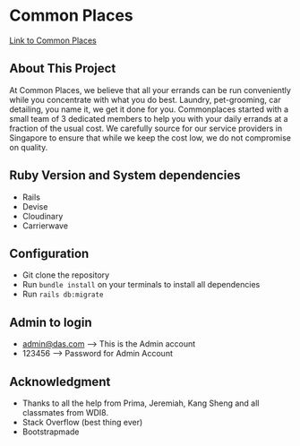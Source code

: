# Common Places
[Link to Common Places](https://commonplaces-app.herokuapp.com/)

## About This Project

At Common Places, we believe that all your errands can be run conveniently while you concentrate with what you do best. Laundry, pet-grooming, car detailing, you name it, we get it done for you. Commonplaces started with a small
  team of 3 dedicated members to help you with your daily errands at a fraction of the usual cost. We carefully source for our service providers in Singapore to ensure that while we keep the cost low, we do not compromise on quality.

## Ruby Version and System dependencies
* Rails
* Devise
* Cloudinary
* Carrierwave

## Configuration
* Git clone the repository
* Run `bundle install` on your terminals to install all dependencies
* Run `rails db:migrate`

## Admin to login
* admin@das.com --> This is the Admin account
* 123456 --> Password for Admin Account

## Acknowledgment

* Thanks to all the help from Prima, Jeremiah, Kang Sheng and all classmates from WDI8.
* Stack Overflow (best thing ever)
* Bootstrapmade
